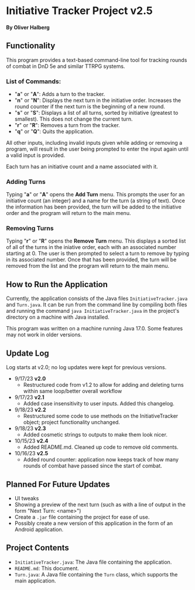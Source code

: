 # Initiative Tracker Project v2.5
#### By Oliver Halberg

## Functionality

This program provides a text-based command-line tool for tracking rounds of combat in DnD 5e and similar TTRPG systems. 

### List of Commands:
- "**a**" or "**A**": Adds a turn to the tracker.
- "**n**" or "**N**": Displays the next turn in the initiative order. Increases the round counter if the next turn is the beginning of a new round. 
- "**s**" or "**S**": Displays a list of all turns, sorted by initiative (greatest to smallest). This does not change the current turn.
- "**r**" or "**R**": Removes a turn from the tracker.
- "**q**" or "**Q**": Quits the application.

All other inputs, including invalid inputs given while adding or removing a program, will result in the user being prompted to enter the input again until a valid input is provided.

Each turn has an initiative count and a name associated with it. 

### Adding Turns

Typing "**a**" or "**A**" opens the **Add Turn** menu. This prompts the user for an initiative count (an integer) and a name for the turn (a string of text). Once the information has been provided, the turn will be added to the initiative order and the program will return to the main menu.

### Removing Turns

Typing "**r**" or "**R**" opens the **Remove Turn** menu. This displays a sorted list of all of the turns in the iniative order, each with an associated number starting at 0. The user is then prompted to select a turn to remove by typing in its associated number. Once that has been provided, the turn will be removed from the list and the program will return to the main menu.

## How to Run the Application

Currently, the application consists of the Java files `InitiativeTracker.java` and `Turn.java`. It can be run from the command line by compiling both files and running the command `java InitiativeTracker.java` in the project's directory on a machine with Java installed.

This program was written on a machine running Java 17.0. Some features may not work in older versions.

## Update Log

Log starts at v2.0; no log updates were kept for previous versions.

- 9/17/23 **v2.0** 
    - Restructured code from v1.2 to allow for adding and deleting turns within same loop/better overall workflow
- 9/17/23 **v2.1** 
    - Added case insensitivity to user inputs. Added this changelog.
- 9/18/23 **v2.2** 
    - Restructured some code to use methods on the InitiativeTracker object; project functionality unchanged.
- 9/18/23 **v2.3** 
    - Added cosmetic strings to outputs to make them look nicer.
- 10/15/23 **v2.4**
    - Added README.md. Cleaned up code to remove old comments.
- 10/16/23 **v2.5**
    - Added round counter: application now keeps track of how many rounds of combat have passed since the start of combat.

## Planned For Future Updates
- UI tweaks
- Showing a preview of the next turn (such as with a line of output in the form "Next Turn: \<name\>")
- Create a `.jar` file containing the project for ease of use.
- Possibly create a new version of this application in the form of an Android application.

## Project Contents
- `InitiativeTracker.java`: The Java file containing the application.
- `README.md`: This document.
- `Turn.java`: A Java file containing the `Turn` class, which supports the main application.
